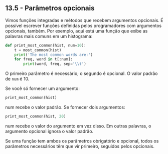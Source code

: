 ## 13.5 - Parâmetros opcionais

Vimos funções integradas e métodos que recebem argumentos opcionais. É possível escrever funções definidas pelos programadores com argumentos opcionais, também. Por exemplo, aqui está uma função que exibe as palavras mais comuns em um histograma:

```python
def print_most_common(hist, num=10):
    t = most_common(hist)
    print('The most common words are:')
    for freq, word in t[:num]:
        print(word, freq, sep='\\t')
```

O primeiro parâmetro é necessário; o segundo é opcional. O valor padrão de `num` é 10.

Se você só fornecer um argumento:

```python
print_most_common(hist)
```

num recebe o valor padrão. Se fornecer dois argumentos:

```python
print_most_common(hist, 20)
```

num recebe o valor do argumento em vez disso. Em outras palavras, o argumento opcional ignora o valor padrão.

Se uma função tem ambos os parâmetros obrigatório e opcional, todos os parâmetros necessários têm que vir primeiro, seguidos pelos opcionais.
